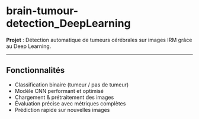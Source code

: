 # brain-tumour-detection_DeepLearning


**Projet** : Détection automatique de tumeurs cérébrales sur images IRM grâce au Deep Learning.

---

## Fonctionnalités

- Classification binaire (tumeur / pas de tumeur)  
- Modèle CNN performant et optimisé  
- Chargement & prétraitement des images  
- Évaluation précise avec métriques complètes  
- Prédiction rapide sur nouvelles images  
